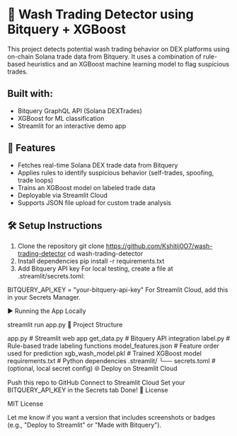 # 🧼 Wash Trading Detector using Bitquery + XGBoost

This project detects potential wash trading behavior on DEX platforms using on-chain Solana trade data from Bitquery. It uses a combination of rule-based heuristics and an XGBoost machine learning model to flag suspicious trades.

## Built with:

- Bitquery GraphQL API (Solana DEXTrades)
- XGBoost for ML classification
- Streamlit for an interactive demo app

## 🚀 Features

- Fetches real-time Solana DEX trade data from Bitquery
- Applies rules to identify suspicious behavior (self-trades, spoofing, trade loops)
- Trains an XGBoost model on labeled trade data
- Deployable via Streamlit Cloud
- Supports JSON file upload for custom trade analysis

## 🛠️ Setup Instructions

1. Clone the repository
git clone https://github.com/Kshitij0O7/wash-trading-detector
cd wash-trading-detector
2. Install dependencies
pip install -r requirements.txt
3. Add Bitquery API key
For local testing, create a file at .streamlit/secrets.toml:

BITQUERY_API_KEY = "your-bitquery-api-key"
For Streamlit Cloud, add this in your Secrets Manager.

▶️ Running the App Locally

streamlit run app.py
🧠 Project Structure

app.py                # Streamlit web app
get_data.py           # Bitquery API integration
label.py              # Rule-based trade labeling functions
model_features.json   # Feature order used for prediction
xgb_wash_model.pkl    # Trained XGBoost model
requirements.txt      # Python dependencies
.streamlit/
  └── secrets.toml    # (optional, local secret config)
🌐 Deploy on Streamlit Cloud

Push this repo to GitHub
Connect to Streamlit Cloud
Set your BITQUERY_API_KEY in the Secrets tab
Done!
📄 License

MIT License

Let me know if you want a version that includes screenshots or badges (e.g., "Deploy to Streamlit" or "Made with Bitquery").